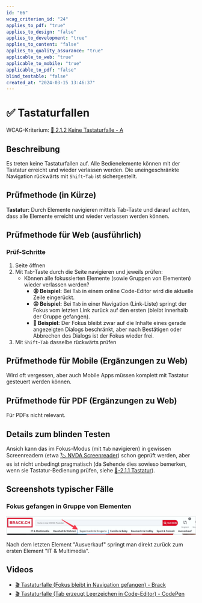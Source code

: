 ```yaml
---
id: "66"
wcag_criterion_id: "24"
applies_to_pdf: "true"
applies_to_design: "false"
applies_to_development: "true"
applies_to_content: "false"
applies_to_quality_assurance: "true"
applicable_to_web: "true"
applicable_to_mobile: "true"
applicable_to_pdf: "false"
blind_testable: "false"
created_at: "2024-03-15 13:46:37"
---
```


# ✅ Tastaturfallen

WCAG-Kriterium: [📜 2.1.2 Keine Tastaturfalle - A](..)

## Beschreibung

Es treten keine Tastaturfallen auf. Alle Bedienelemente können mit der Tastatur erreicht und wieder verlassen werden. Die uneingeschränkte Navigation rückwärts mit `Shift`-`Tab` ist sichergestellt.

## Prüfmethode (in Kürze)

**Tastatur:** Durch Elemente navigieren mittels Tab-Taste und darauf achten, dass alle Elemente erreicht und wieder verlassen werden können.

## Prüfmethode für Web (ausführlich)

### Prüf-Schritte

1. Seite öffnen
1. Mit `Tab`-Taste durch die Seite navigieren und jeweils prüfen:
    - Können alle fokussierten Elemente (sowie Gruppen von Elementen) wieder verlassen werden?
        - **😡 Beispiel:** Bei `Tab` in einem online Code-Editor wird die aktuelle Zeile eingerückt.
        - **😡 Beispiel:** Bei `Tab` in einer Navigation (Link-Liste) springt der Fokus vom letzten Link zurück auf den ersten (bleibt innerhalb der Gruppe gefangen).
        - **🙂 Beispiel:** Der Fokus bleibt zwar auf die Inhalte eines gerade angezeigten Dialogs beschränkt, aber nach Bestätigen oder Abbrechen des Dialogs ist der Fokus wieder frei.
1. Mit `Shift`-`Tab` dasselbe rückwärts prüfen

## Prüfmethode für Mobile (Ergänzungen zu Web)

Wird oft vergessen, aber auch Mobile Apps müssen komplett mit Tastatur gesteuert werden können.

## Prüfmethode für PDF (Ergänzungen zu Web)

Für PDFs nicht relevant.

## Details zum blinden Testen

Ansich kann das im Fokus-Modus (mit `Tab` navigieren) in gewissen Screenreadern (etwa [🏷️ NVDA Screenreader](/de/tags/nvda-screenreader)) schon geprüft werden, aber es ist nicht unbedingt pragmatisch (da Sehende dies sowieso bemerken, wenn sie Tastatur-Bedienung prüfen, siehe [📜-2.1.1 Tastatur](/de/wcag/2.1.1-tastatur)).

## Screenshots typischer Fälle

### Fokus gefangen in Gruppe von Elementen

![Fokus bleibt gefangen in Unter-Navigation (Brack)](images/fokus-bleibt-gefangen-in-unter-navigation-brack.png)

Nach dem letzten Element "Ausverkauf" springt man direkt zurück zum ersten Element "IT & Multimedia".

## Videos

- [🎬 Tastaturfalle (Fokus bleibt in Navigation gefangen) - Brack](/de/videos/tastaturfalle-fokus-bleibt-in-navigation-gefangen-brack)
- [🎬 Tastaturfalle (Tab erzeugt Leerzeichen in Code-Editor) - CodePen](/de/videos/tastaturfalle-tab-erzeugt-leerzeichen-in-code-editor-codepen)